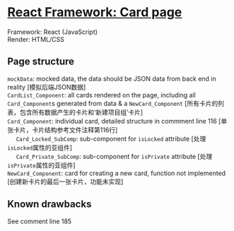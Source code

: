 # [React Framework: Card page](https://github.com/El15ande/El15ande.github.io/blob/master/docs/Card/Card.html)

Framework: React (JavaScript)  
Render: HTML/CSS

## Page structure

`mockData`: mocked data, the data should be JSON data from back end in reality [模拟后端JSON数据]  
`CardList_Component`: all cards rendered on the page, including all `Card_Component`s generated from data & a `NewCard_Component` [所有卡片的列表，包含所有数据产生的卡片和‘新建项目组’卡片]  
`Card_Component`: individual card, detailed structure in commment line 116 [单张卡片，卡片结构参考文件注释第116行]  
&nbsp;&nbsp;&nbsp;&nbsp;&nbsp;`Card_Locked_SubComp`: sub-component for `isLocked` attribute [处理`isLocked`属性的亚组件]  
&nbsp;&nbsp;&nbsp;&nbsp;&nbsp;`Card_Private_SubComp`: sub-component for `isPrivate` attribute [处理`isPrivate`属性的亚组件]  
`NewCard_Component`: card for creating a new card, function not implemented [创建新卡片的最后一张卡片，功能未实现]

## Known drawbacks

See comment line 185  
